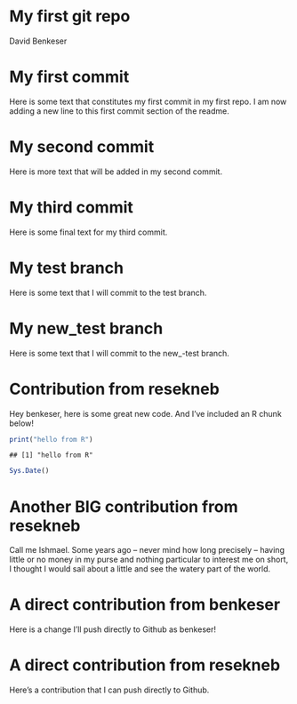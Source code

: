 My first git repo
================
David Benkeser

# My first commit

Here is some text that constitutes my first commit in my first repo. I
am now adding a new line to this first commit section of the readme.

# My second commit

Here is more text that will be added in my second commit.

# My third commit

Here is some final text for my third commit.

# My test branch

Here is some text that I will commit to the test branch.

# My new_test branch

Here is some text that I will commit to the new\_-test branch.

# Contribution from resekneb

Hey benkeser, here is some great new code. And I’ve included an R chunk
below!

``` r
print("hello from R")
```

    ## [1] "hello from R"

``` r
Sys.Date()
```

# Another BIG contribution from resekneb

Call me Ishmael. Some years ago – never mind how long precisely – having
little or no money in my purse and nothing particular to interest me on
short, I thought I would sail about a little and see the watery part of
the world.

# A direct contribution from benkeser

Here is a change I’ll push directly to Github as benkeser!

# A direct contribution from resekneb

Here’s a contribution that I can push directly to Github.

